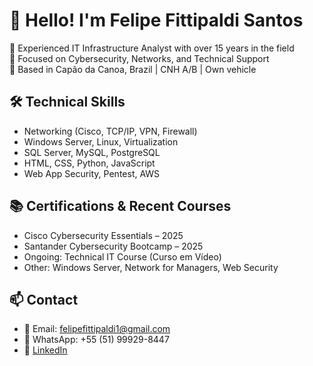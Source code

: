 # 👋 Hello! I'm Felipe Fittipaldi Santos

🎯 Experienced IT Infrastructure Analyst with over 15 years in the field  
🔐 Focused on Cybersecurity, Networks, and Technical Support  
📍 Based in Capão da Canoa, Brazil | CNH A/B | Own vehicle  

## 🛠️ Technical Skills

- Networking (Cisco, TCP/IP, VPN, Firewall)
- Windows Server, Linux, Virtualization
- SQL Server, MySQL, PostgreSQL
- HTML, CSS, Python, JavaScript
- Web App Security, Pentest, AWS

## 📚 Certifications & Recent Courses

- Cisco Cybersecurity Essentials – 2025  
- Santander Cybersecurity Bootcamp – 2025  
- Ongoing: Technical IT Course (Curso em Vídeo)  
- Other: Windows Server, Network for Managers, Web Security

## 📫 Contact

- 📧 Email: felipefittipaldi1@gmail.com  
- 📱 WhatsApp: +55 (51) 99929-8447  
- 🔗 [LinkedIn](https://www.linkedin.com/in/felipefittipaldi)
 
